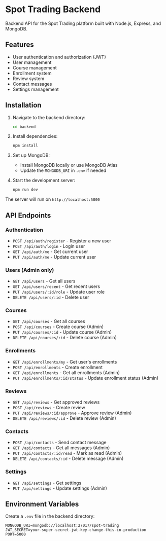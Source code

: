 # Spot Trading Backend

Backend API for the Spot Trading platform built with Node.js, Express, and MongoDB.

## Features

- User authentication and authorization (JWT)
- User management
- Course management
- Enrollment system
- Review system
- Contact messages
- Settings management

## Installation

1. Navigate to the backend directory:
   ```bash
   cd backend
   ```

2. Install dependencies:
   ```bash
   npm install
   ```

3. Set up MongoDB:
   - Install MongoDB locally or use MongoDB Atlas
   - Update the `MONGODB_URI` in `.env` if needed

4. Start the development server:
   ```bash
   npm run dev
   ```

The server will run on `http://localhost:5000`

## API Endpoints

### Authentication
- `POST /api/auth/register` - Register a new user
- `POST /api/auth/login` - Login user
- `GET /api/auth/me` - Get current user
- `PUT /api/auth/me` - Update current user

### Users (Admin only)
- `GET /api/users` - Get all users
- `GET /api/users/recent` - Get recent users
- `PUT /api/users/:id/role` - Update user role
- `DELETE /api/users/:id` - Delete user

### Courses
- `GET /api/courses` - Get all courses
- `POST /api/courses` - Create course (Admin)
- `PUT /api/courses/:id` - Update course (Admin)
- `DELETE /api/courses/:id` - Delete course (Admin)

### Enrollments
- `GET /api/enrollments/my` - Get user's enrollments
- `POST /api/enrollments` - Create enrollment
- `GET /api/enrollments` - Get all enrollments (Admin)
- `PUT /api/enrollments/:id/status` - Update enrollment status (Admin)

### Reviews
- `GET /api/reviews` - Get approved reviews
- `POST /api/reviews` - Create review
- `PUT /api/reviews/:id/approve` - Approve review (Admin)
- `DELETE /api/reviews/:id` - Delete review (Admin)

### Contacts
- `POST /api/contacts` - Send contact message
- `GET /api/contacts` - Get all messages (Admin)
- `PUT /api/contacts/:id/read` - Mark as read (Admin)
- `DELETE /api/contacts/:id` - Delete message (Admin)

### Settings
- `GET /api/settings` - Get settings
- `PUT /api/settings` - Update settings (Admin)

## Environment Variables

Create a `.env` file in the backend directory:

```
MONGODB_URI=mongodb://localhost:27017/spot-trading
JWT_SECRET=your-super-secret-jwt-key-change-this-in-production
PORT=5000
